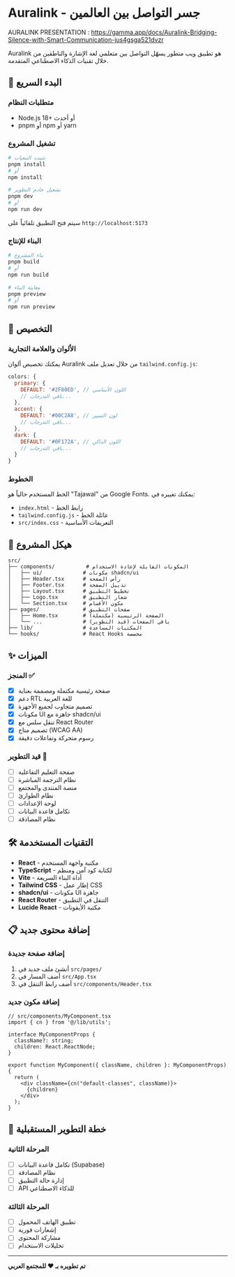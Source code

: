 # Auralink - جسر التواصل بين العالمين
AURALINK PRESENTATION : https://gamma.app/docs/Auralink-Bridging-Silence-with-Smart-Communication-jus4gsga521dvzr

Auralink هو تطبيق ويب متطور يسهّل التواصل بين متعلمي لغة الإشارة والناطقين من خلال تقنيات الذكاء الاصطناعي المتقدمة.

## 🚀 البدء السريع

### متطلبات النظام
- Node.js 18+ أو أحدث
- pnpm أو npm أو yarn

### تشغيل المشروع

```bash
# تثبيت التبعيات
pnpm install
# أو
npm install

# تشغيل خادم التطوير
pnpm dev
# أو
npm run dev
```

سيتم فتح التطبيق تلقائياً على `http://localhost:5173`

### البناء للإنتاج

```bash
# بناء المشروع
pnpm build
# أو
npm run build

# معاينة البناء
pnpm preview
# أو
npm run preview
```

## 🎨 التخصيص

### الألوان والعلامة التجارية

يمكنك تخصيص ألوان Auralink من خلال تعديل ملف `tailwind.config.js`:

```javascript
colors: {
  primary: {
    DEFAULT: '#2F80ED', // اللون الأساسي
    // باقي التدرجات...
  },
  accent: {
    DEFAULT: '#00C2A8', // لون التمييز
    // باقي التدرجات...
  },
  dark: {
    DEFAULT: '#0F172A', // اللون الداكن
    // باقي التدرجات...
  }
}
```

### الخطوط

الخط المستخدم حالياً هو "Tajawal" من Google Fonts. يمكنك تغييره في:
- `index.html` - رابط الخط
- `tailwind.config.js` - عائلة الخط
- `src/index.css` - التعريفات الأساسية

## 📁 هيكل المشروع

```
src/
├── components/          # المكونات القابلة لإعادة الاستخدام
│   ├── ui/             # مكونات shadcn/ui
│   ├── Header.tsx      # رأس الصفحة
│   ├── Footer.tsx      # تذييل الصفحة
│   ├── Layout.tsx      # تخطيط التطبيق
│   ├── Logo.tsx        # شعار التطبيق
│   └── Section.tsx     # مكون الأقسام
├── pages/              # صفحات التطبيق
│   ├── Home.tsx        # الصفحة الرئيسية (مكتملة)
│   └── ...             # باقي الصفحات (قيد التطوير)
├── lib/                # المكتبات المساعدة
└── hooks/              # React Hooks مخصصة
```

## ✨ الميزات

### المنجز ✅
- [x] صفحة رئيسية مكتملة ومصممة بعناية
- [x] دعم RTL للغة العربية
- [x] تصميم متجاوب لجميع الأجهزة
- [x] مكونات UI جاهزة مع shadcn/ui
- [x] تنقل سلس مع React Router
- [x] تصميم متاح (WCAG AA)
- [x] رسوم متحركة وتفاعلات دقيقة

### قيد التطوير 🚧
- [ ] صفحة التعليم التفاعلية
- [ ] نظام الترجمة المباشرة
- [ ] منصة المنتدى والمجتمع
- [ ] نظام الطوارئ
- [ ] لوحة الإعدادات
- [ ] تكامل قاعدة البيانات
- [ ] نظام المصادقة

## 🛠 التقنيات المستخدمة

- **React** - مكتبة واجهة المستخدم
- **TypeScript** - لكتابة كود آمن ومنظم
- **Vite** - أداة البناء السريعة
- **Tailwind CSS** - إطار عمل CSS
- **shadcn/ui** - مكونات UI جاهزة
- **React Router** - التنقل في التطبيق
- **Lucide React** - مكتبة الأيقونات

## 📋 إضافة محتوى جديد

### إضافة صفحة جديدة

1. أنشئ ملف جديد في `src/pages/`
2. أضف المسار في `src/App.tsx`
3. أضف رابط التنقل في `src/components/Header.tsx`

### إضافة مكون جديد

```tsx
// src/components/MyComponent.tsx
import { cn } from '@/lib/utils';

interface MyComponentProps {
  className?: string;
  children: React.ReactNode;
}

export function MyComponent({ className, children }: MyComponentProps) {
  return (
    <div className={cn("default-classes", className)}>
      {children}
    </div>
  );
}
```

## 🎯 خطة التطوير المستقبلية

### المرحلة الثانية
- [ ] تكامل قاعدة البيانات (Supabase)
- [ ] نظام المصادقة
- [ ] إدارة حالة التطبيق
- [ ] API للذكاء الاصطناعي

### المرحلة الثالثة
- [ ] تطبيق الهاتف المحمول
- [ ] إشعارات فورية
- [ ] مشاركة المحتوى
- [ ] تحليلات الاستخدام

---

**تم تطويره بـ ❤️ للمجتمع العربي**
